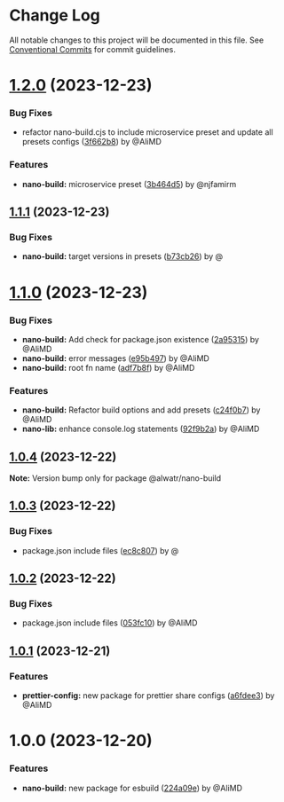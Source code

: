 # Change Log

All notable changes to this project will be documented in this file.
See [Conventional Commits](https://conventionalcommits.org) for commit guidelines.

# [1.2.0](https://github.com/Alwatr/nanolib/compare/@alwatr/nano-build@1.1.1...@alwatr/nano-build@1.2.0) (2023-12-23)

### Bug Fixes

* refactor nano-build.cjs to include microservice preset and update all presets configs ([3f662b8](https://github.com/Alwatr/nanolib/commit/3f662b83be33d7b75469734be4490bc00f935112)) by @AliMD

### Features

* **nano-build:** microservice preset ([3b464d5](https://github.com/Alwatr/nanolib/commit/3b464d5400c84cd0719bb95bdb7a3ef9edfc3d09)) by @njfamirm

## [1.1.1](https://github.com/Alwatr/nanolib/compare/@alwatr/nano-build@1.1.0...@alwatr/nano-build@1.1.1) (2023-12-23)

### Bug Fixes

* **nano-build:** target versions in presets ([b73cb26](https://github.com/Alwatr/nanolib/commit/b73cb26d88835694fe6eb8ff8959909460a00259)) by @

# [1.1.0](https://github.com/Alwatr/nanolib/compare/@alwatr/nano-build@1.0.4...@alwatr/nano-build@1.1.0) (2023-12-23)

### Bug Fixes

* **nano-build:** Add check for package.json existence ([2a95315](https://github.com/Alwatr/nanolib/commit/2a95315b069644737d170195d8dc6f415407fa15)) by @AliMD
* **nano-build:** error messages ([e95b497](https://github.com/Alwatr/nanolib/commit/e95b4970e6faeb3f600cefb7246233d45b102c37)) by @AliMD
* **nano-build:** root fn name ([adf7b8f](https://github.com/Alwatr/nanolib/commit/adf7b8f4c2b71b528279d26fe5609cfde7095197)) by @AliMD

### Features

* **nano-build:** Refactor build options and add presets ([c24f0b7](https://github.com/Alwatr/nanolib/commit/c24f0b79f34167cfbb5f769dbb2de981ca377a9f)) by @AliMD
* **nano-lib:** enhance console.log statements ([92f9b2a](https://github.com/Alwatr/nanolib/commit/92f9b2a84035e4d1d92480d692e06426f9e2d371)) by @AliMD

## [1.0.4](https://github.com/Alwatr/nanolib/compare/@alwatr/nano-build@1.0.3...@alwatr/nano-build@1.0.4) (2023-12-22)

**Note:** Version bump only for package @alwatr/nano-build

## [1.0.3](https://github.com/Alwatr/nanolib/compare/@alwatr/nano-build@1.0.2...@alwatr/nano-build@1.0.3) (2023-12-22)

### Bug Fixes

* package.json include files ([ec8c807](https://github.com/Alwatr/nanolib/commit/ec8c8075ea88d669a84037077b01f92f6ea078f1)) by @

## [1.0.2](https://github.com/Alwatr/nanolib/compare/@alwatr/nano-build@1.0.1...@alwatr/nano-build@1.0.2) (2023-12-22)

### Bug Fixes

* package.json include files ([053fc10](https://github.com/Alwatr/nanolib/commit/053fc10b518038647136db9ada2433e27ecb2e63)) by @AliMD

## [1.0.1](https://github.com/Alwatr/nanolib/compare/@alwatr/nano-build@1.0.0...@alwatr/nano-build@1.0.1) (2023-12-21)

### Features

* **prettier-config:** new package for prettier share configs ([a6fdee3](https://github.com/Alwatr/nanolib/commit/a6fdee34591abb1d19e7ea7e431bd6624e2ea6d4)) by @AliMD

# 1.0.0 (2023-12-20)

### Features

- **nano-build:** new package for esbuild ([224a09e](https://github.com/Alwatr/nanolib/commit/224a09e9e20c0b8b1ff1de3c224ef84ee2be1f5b)) by @AliMD
